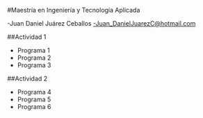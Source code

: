 #Maestría en Ingeniería y Tecnología Aplicada

-Juan Daniel Juárez Ceballos
-Juan_DanielJuarezC@hotmail.com

##Actividad 1
- Programa 1
- Programa 2
- Programa 3

##Actividad 2
- Programa 4
- Programa 5
- Programa 6